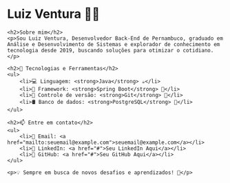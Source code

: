 <!DOCTYPE html>
<html lang="pt-br">
<head>
    <meta charset="UTF-8">
    <meta name="viewport" content="width=device-width, initial-scale=1.0">
    <title>Luiz Ventura - Desenvolvedor Back-End</title>
</head>
<body>
    <h1>Luiz Ventura 👨‍💻</h1>
    
    <h2>Sobre mim</h2>
    <p>Sou Luiz Ventura, Desenvolvedor Back-End de Pernambuco, graduado em Análise e Desenvolvimento de Sistemas e explorador de conhecimento em tecnologia desde 2019, buscando soluções para otimizar o cotidiano.</p>
    
    <h2>🚀 Tecnologias e Ferramentas</h2>
    <ul>
        <li>💻 Linguagem: <strong>Java</strong> ☕</li>
        <li>🌱 Framework: <strong>Spring Boot</strong> 🚀</li>
        <li>📂 Controle de versão: <strong>Git</strong> 🔧</li>
        <li>🛢️ Banco de dados: <strong>PostgreSQL</strong> 🐘</li>
    </ul>
    
    <h2>📫 Entre em contato</h2>
    <ul>
        <li>📧 Email: <a href="mailto:seuemail@example.com">seuemail@example.com</a></li>
        <li>🔗 LinkedIn: <a href="#">Seu LinkedIn Aqui</a></li>
        <li>🐙 GitHub: <a href="#">Seu GitHub Aqui</a></li>
    </ul>
    
    <p>💡 Sempre em busca de novos desafios e aprendizados! 🚀</p>
</body>
</html>

